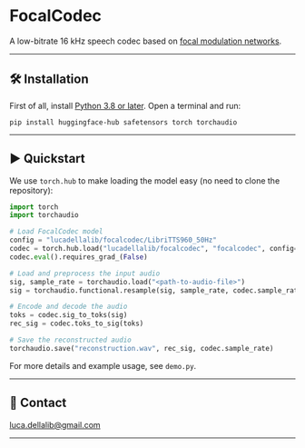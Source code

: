 # FocalCodec

A low-bitrate 16 kHz speech codec based on [focal modulation networks](https://arxiv.org/abs/2203.11926).

---------------------------------------------------------------------------------------------------------

## 🛠️️ Installation

First of all, install [Python 3.8 or later](https://www.python.org). Open a terminal and run:

```
pip install huggingface-hub safetensors torch torchaudio
```

---------------------------------------------------------------------------------------------------------

## ▶️ Quickstart

We use `torch.hub` to make loading the model easy (no need to clone the repository):

```python
import torch
import torchaudio

# Load FocalCodec model
config = "lucadellalib/focalcodec/LibriTTS960_50Hz"
codec = torch.hub.load("lucadellalib/focalcodec", "focalcodec", config=config)
codec.eval().requires_grad_(False)

# Load and preprocess the input audio
sig, sample_rate = torchaudio.load("<path-to-audio-file>")
sig = torchaudio.functional.resample(sig, sample_rate, codec.sample_rate)

# Encode and decode the audio
toks = codec.sig_to_toks(sig)
rec_sig = codec.toks_to_sig(toks)

# Save the reconstructed audio
torchaudio.save("reconstruction.wav", rec_sig, codec.sample_rate)
```

For more details and example usage, see `demo.py`.

---------------------------------------------------------------------------------------------------------

## 📧 Contact

[luca.dellalib@gmail.com](mailto:luca.dellalib@gmail.com)

---------------------------------------------------------------------------------------------------------
